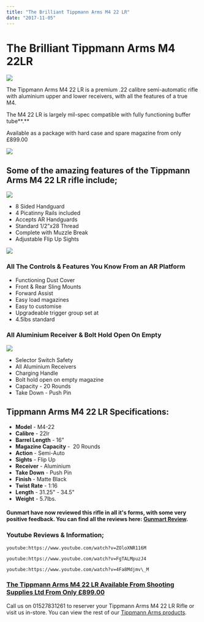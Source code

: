 ```yaml
---
title: "The Brilliant Tippmann Arms M4 22 LR"
date: "2017-11-05"
---
```


# **The Brilliant Tippmann Arms M4 22LR**

![](https://res.cloudinary.com/shooting-supplies/image/upload/v1573564481/Tippmann-Logo-from-their-website_vu352l_vkwchm_ik8qpw.png)

The Tippmann Arms M4 22 LR is a premium .22 calibre semi-automatic rifle with aluminium upper and lower receivers, with all the features of a true M4. 

The M4 22 LR is largely mil-spec compatible with fully functioning buffer tube**.**

Available as a package with hard case and spare magazine from only £899.00

![](https://res.cloudinary.com/shooting-supplies/image/upload/v1573564485/Tippmann-Arms-Image-1-from-their-Website_mjvwby_y4dbbs_kuvh11.jpg)

## Some of the amazing features of the Tippmann Arms M4 22 LR rifle include;

![](https://res.cloudinary.com/shooting-supplies/image/upload/v1573564483/Tippmann-Arms-Image-4-from-their-Website_up0qi7_dkhpuu_dydwct.jpg)

- 8 Sided Handguard
- 4 Picatinny Rails included
- Accepts AR Handguards
- Standard 1/2”x28 Thread
- Complete with Muzzle Break
- Adjustable Flip Up Sights

![](https://res.cloudinary.com/shooting-supplies/image/upload/v1573564480/Tippmann-Arms-Image-2-from-their-Website_xzuyye_jdpmmx_hl42a7.jpg)

### All The Controls & Features You Know From an AR Platform

- Functioning Dust Cover
- Front & Rear Sling Mounts
- Forward Assist
- Easy load magazines
- Easy to customise
- Upgradeable trigger group set at
- 4.5lbs standard

### All Aluminium Receiver & Bolt Hold Open On Empty

![](https://res.cloudinary.com/shooting-supplies/image/upload/v1573564477/Tippmann-Arms-Image-3-from-their-Website_eomsxx_ojz7al_kec4pb.jpg)

- Selector Switch Safety
- All Aluminium Receivers
- Charging Handle
- Bolt hold open on empty magazine
- Capacity - 20 Rounds
- Take Down - Push Pin

## **Tippmann Arms M4 22 LR Specifications:**

- **Model** - M4-22
- **Calibre** - 22lr
- **Barrel Length** - 16"
- **Magazine Capacity** -  20 Rounds
- **Action** - Semi-Auto
- **Sights** - Flip Up
- **Receiver** - Aluminium
- **Take Down** - Push Pin
- **Finish** - Matte Black
- **Twist Rate** - 1:16
- **Length** - 31.25" - 34.5"
- **Weight** - 5.7lbs.

#### Gunmart have now reviewed this rifle in all it's forms, with some very positive feedback. You can find all the reviews here: [Gunmart Review](https://www.gunmart.net/gun-reviews/firearms/rifles/tippman-.22lr-ar15).

### Youtube Reviews & Information;

`youtube:https://www.youtube.com/watch?v=ZOloXNR116M`

`youtube:https://www.youtube.com/watch?v=FgTALMpuzJ4`

`youtube:https://www.youtube.com/watch?v=4Fa8Mdjmv\_M`

### [The Tippmann Arms M4 22 LR Available From Shooting Supplies Ltd From Only £899.00](/product/tippmann-arms-m4-22lr-classic/)

Call us on 01527831261 to reserver your Tippmann Arms M4 22 LR Rifle or visit us in-store. You can view the rest of our [Tippmann Arms products](/brand/tippmann-arms/).
